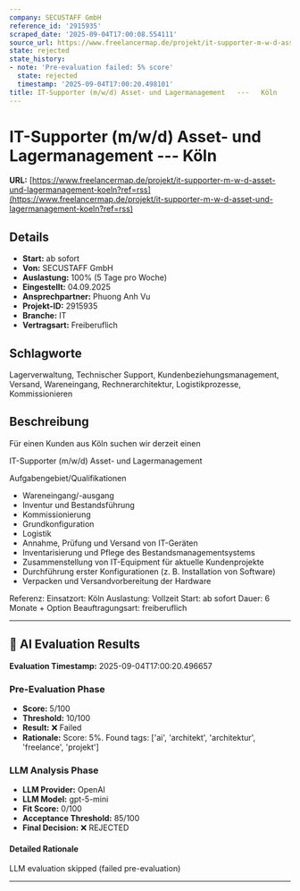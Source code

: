 ```yaml
---
company: SECUSTAFF GmbH
reference_id: '2915935'
scraped_date: '2025-09-04T17:00:08.554111'
source_url: https://www.freelancermap.de/projekt/it-supporter-m-w-d-asset-und-lagermanagement-koeln?ref=rss
state: rejected
state_history:
- note: 'Pre-evaluation failed: 5% score'
  state: rejected
  timestamp: '2025-09-04T17:00:20.498101'
title: IT-Supporter (m/w/d) Asset- und Lagermanagement   ---   Köln
---
```



# IT-Supporter (m/w/d) Asset- und Lagermanagement   ---   Köln
**URL:** [https://www.freelancermap.de/projekt/it-supporter-m-w-d-asset-und-lagermanagement-koeln?ref=rss](https://www.freelancermap.de/projekt/it-supporter-m-w-d-asset-und-lagermanagement-koeln?ref=rss)
## Details
- **Start:** ab sofort
- **Von:** SECUSTAFF GmbH
- **Auslastung:** 100% (5 Tage pro Woche)
- **Eingestellt:** 04.09.2025
- **Ansprechpartner:** Phuong Anh Vu
- **Projekt-ID:** 2915935
- **Branche:** IT
- **Vertragsart:** Freiberuflich

## Schlagworte
Lagerverwaltung, Technischer Support, Kundenbeziehungsmanagement, Versand, Wareneingang, Rechnerarchitektur, Logistikprozesse, Kommissionieren

## Beschreibung
Für einen Kunden aus Köln suchen wir derzeit einen

IT-Supporter (m/w/d) Asset- und Lagermanagement

Aufgabengebiet/Qualifikationen
- Wareneingang/-ausgang
- Inventur und Bestandsführung
- Kommissionierung
- Grundkonfiguration
- Logistik
- Annahme, Prüfung und Versand von IT-Geräten
- Inventarisierung und Pflege des Bestandsmanagementsystems
- Zusammenstellung von IT-Equipment für aktuelle Kundenprojekte
- Durchführung erster Konfigurationen (z. B. Installation von Software)
- Verpacken und Versandvorbereitung der Hardware

Referenz:
Einsatzort: Köln
Auslastung: Vollzeit
Start: ab sofort
Dauer: 6 Monate + Option
Beauftragungsart: freiberuflich

---

## 🤖 AI Evaluation Results

**Evaluation Timestamp:** 2025-09-04T17:00:20.496657

### Pre-Evaluation Phase
- **Score:** 5/100
- **Threshold:** 10/100
- **Result:** ❌ Failed
- **Rationale:** Score: 5%. Found tags: ['ai', 'architekt', 'architektur', 'freelance', 'projekt']

### LLM Analysis Phase
- **LLM Provider:** OpenAI
- **LLM Model:** gpt-5-mini
- **Fit Score:** 0/100
- **Acceptance Threshold:** 85/100
- **Final Decision:** ❌ REJECTED

#### Detailed Rationale
LLM evaluation skipped (failed pre-evaluation)

---

